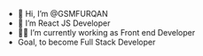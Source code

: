 - 👋 Hi, I’m @GSMFURQAN
- 👀 I’m React JS Developer
- 🧑‍💻 I’m currently working as Front end Developer
-   Goal, to become Full Stack Developer

<!---
GSMFURQAN/GSMFURQAN is a ✨ special ✨ repository because its `README.md` (this file) appears on your GitHub profile.
You can click the Preview link to take a look at your changes.
--->
